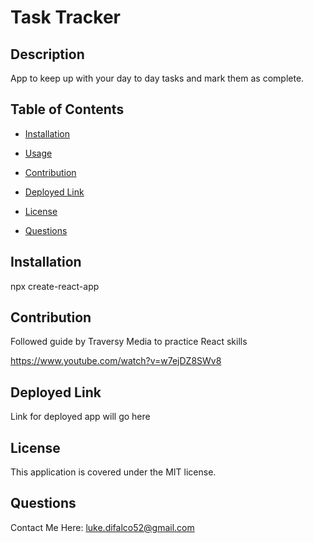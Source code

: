 # Task Tracker


## Description 
App to keep up with your day to day tasks and mark them as complete.
 

## Table of Contents 

- [Installation](#install) 

- [Usage](#useinfo) 

- [Contribution](#contribute) 

- [Deployed Link](#deploy) 

- [License](#license) 

- [Questions](#questions) 
 

## Installation 

npx create-react-app
 

## Contribution 

Followed guide by Traversy Media to practice React skills

https://www.youtube.com/watch?v=w7ejDZ8SWv8
 

## Deployed Link

Link for deployed app will go here
 

## License 

This application is covered under the MIT license. 
 

## Questions 

Contact Me Here: luke.difalco52@gmail.com 

